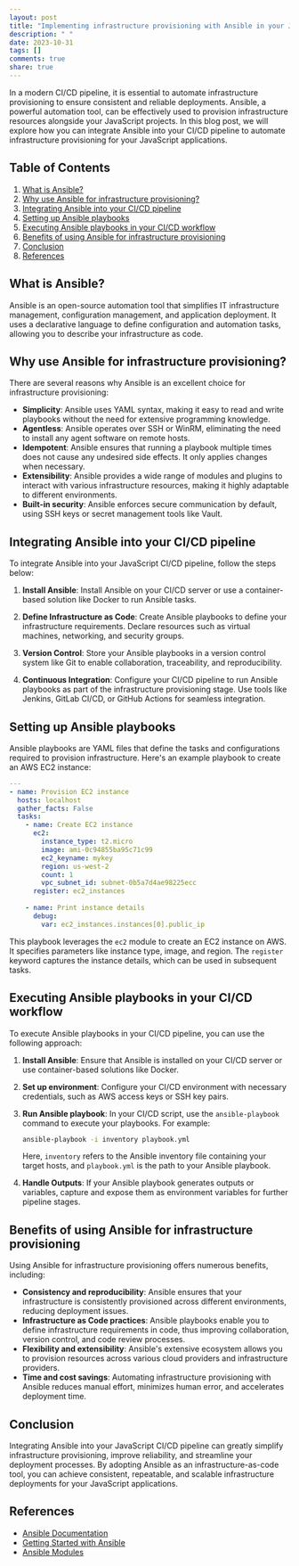 ```yaml
---
layout: post
title: "Implementing infrastructure provisioning with Ansible in your JavaScript CI/CD pipeline"
description: " "
date: 2023-10-31
tags: []
comments: true
share: true
---
```


In a modern CI/CD pipeline, it is essential to automate infrastructure provisioning to ensure consistent and reliable deployments. Ansible, a powerful automation tool, can be effectively used to provision infrastructure resources alongside your JavaScript projects. In this blog post, we will explore how you can integrate Ansible into your CI/CD pipeline to automate infrastructure provisioning for your JavaScript applications.

## Table of Contents
1. [What is Ansible?](#what-is-ansible)
2. [Why use Ansible for infrastructure provisioning?](#why-use-ansible-for-infrastructure-provisioning)
3. [Integrating Ansible into your CI/CD pipeline](#integrating-ansible-into-your-cicd-pipeline)
4. [Setting up Ansible playbooks](#setting-up-ansible-playbooks)
5. [Executing Ansible playbooks in your CI/CD workflow](#executing-ansible-playbooks-in-your-cicd-workflow)
6. [Benefits of using Ansible for infrastructure provisioning](#benefits-of-using-ansible-for-infrastructure-provisioning)
7. [Conclusion](#conclusion)
8. [References](#references)

<a name="what-is-ansible"></a>
## What is Ansible?

Ansible is an open-source automation tool that simplifies IT infrastructure management, configuration management, and application deployment. It uses a declarative language to define configuration and automation tasks, allowing you to describe your infrastructure as code.

<a name="why-use-ansible-for-infrastructure-provisioning"></a>
## Why use Ansible for infrastructure provisioning?

There are several reasons why Ansible is an excellent choice for infrastructure provisioning:

- **Simplicity**: Ansible uses YAML syntax, making it easy to read and write playbooks without the need for extensive programming knowledge.
- **Agentless**: Ansible operates over SSH or WinRM, eliminating the need to install any agent software on remote hosts.
- **Idempotent**: Ansible ensures that running a playbook multiple times does not cause any undesired side effects. It only applies changes when necessary.
- **Extensibility**: Ansible provides a wide range of modules and plugins to interact with various infrastructure resources, making it highly adaptable to different environments.
- **Built-in security**: Ansible enforces secure communication by default, using SSH keys or secret management tools like Vault.

<a name="integrating-ansible-into-your-cicd-pipeline"></a>
## Integrating Ansible into your CI/CD pipeline

To integrate Ansible into your JavaScript CI/CD pipeline, follow the steps below:

1. **Install Ansible**: Install Ansible on your CI/CD server or use a container-based solution like Docker to run Ansible tasks.

2. **Define Infrastructure as Code**: Create Ansible playbooks to define your infrastructure requirements. Declare resources such as virtual machines, networking, and security groups.

3. **Version Control**: Store your Ansible playbooks in a version control system like Git to enable collaboration, traceability, and reproducibility.

4. **Continuous Integration**: Configure your CI/CD pipeline to run Ansible playbooks as part of the infrastructure provisioning stage. Use tools like Jenkins, GitLab CI/CD, or GitHub Actions for seamless integration.

<a name="setting-up-ansible-playbooks"></a>
## Setting up Ansible playbooks

Ansible playbooks are YAML files that define the tasks and configurations required to provision infrastructure. Here's an example playbook to create an AWS EC2 instance:

```yaml
---
- name: Provision EC2 instance
  hosts: localhost
  gather_facts: False
  tasks:
    - name: Create EC2 instance
      ec2:
        instance_type: t2.micro
        image: ami-0c94855ba95c71c99
        ec2_keyname: mykey
        region: us-west-2
        count: 1
        vpc_subnet_id: subnet-0b5a7d4ae98225ecc
      register: ec2_instances
  
    - name: Print instance details
      debug:
        var: ec2_instances.instances[0].public_ip
```

This playbook leverages the `ec2` module to create an EC2 instance on AWS. It specifies parameters like instance type, image, and region. The `register` keyword captures the instance details, which can be used in subsequent tasks.

<a name="executing-ansible-playbooks-in-your-cicd-workflow"></a>
## Executing Ansible playbooks in your CI/CD workflow

To execute Ansible playbooks in your CI/CD pipeline, you can use the following approach:

1. **Install Ansible**: Ensure that Ansible is installed on your CI/CD server or use container-based solutions like Docker.

2. **Set up environment**: Configure your CI/CD environment with necessary credentials, such as AWS access keys or SSH key pairs.

3. **Run Ansible playbook**: In your CI/CD script, use the `ansible-playbook` command to execute your playbooks. For example:

   ```bash
   ansible-playbook -i inventory playbook.yml
   ```

   Here, `inventory` refers to the Ansible inventory file containing your target hosts, and `playbook.yml` is the path to your Ansible playbook.

4. **Handle Outputs**: If your Ansible playbook generates outputs or variables, capture and expose them as environment variables for further pipeline stages.

<a name="benefits-of-using-ansible-for-infrastructure-provisioning"></a>
## Benefits of using Ansible for infrastructure provisioning

Using Ansible for infrastructure provisioning offers numerous benefits, including:

- **Consistency and reproducibility**: Ansible ensures that your infrastructure is consistently provisioned across different environments, reducing deployment issues.
- **Infrastructure as Code practices**: Ansible playbooks enable you to define infrastructure requirements in code, thus improving collaboration, version control, and code review processes.
- **Flexibility and extensibility**: Ansible's extensive ecosystem allows you to provision resources across various cloud providers and infrastructure providers.
- **Time and cost savings**: Automating infrastructure provisioning with Ansible reduces manual effort, minimizes human error, and accelerates deployment time.

<a name="conclusion"></a>
## Conclusion

Integrating Ansible into your JavaScript CI/CD pipeline can greatly simplify infrastructure provisioning, improve reliability, and streamline your deployment processes. By adopting Ansible as an infrastructure-as-code tool, you can achieve consistent, repeatable, and scalable infrastructure deployments for your JavaScript applications.

<a name="references"></a>
## References

- [Ansible Documentation](https://docs.ansible.com/)
- [Getting Started with Ansible](https://www.ansible.com/get-started)
- [Ansible Modules](https://docs.ansible.com/ansible/latest/modules/modules_by_category.html)